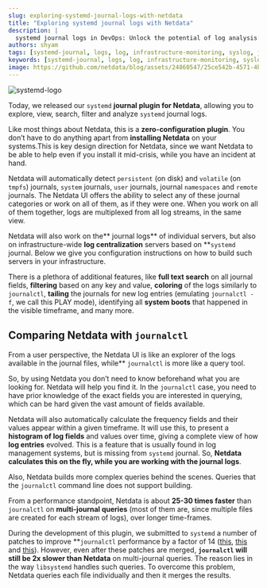 ```yaml
---
slug: exploring-systemd-journal-logs-with-netdata
title: "Exploring systemd journal logs with Netdata"
description: |
  systemd journal logs in DevOps: Unlock the potential of log analysis: Netdata's Systemd-journal plugin outperforms journalctl
authors: shyam
tags: [systemd-journal, logs, log, infrastructure-monitoring, syslog, journalctl, devops]
keywords: [systemd-journal, logs, log, infrastructure-monitoring, syslog, journalctl, devops]
image: https://github.com/netdata/blog/assets/24860547/25ce542b-4571-4b9b-a97c-b03e66da3377
---
```


![systemd-logo](https://github.com/netdata/blog/assets/24860547/218a385d-fb4c-4771-b014-2f8d3433ae0a)

Today, we released our <code>systemd</code> **journal plugin for Netdata**, allowing you to explore, view, search, filter and analyze <code>systemd</code> journal logs.

Like most things about Netdata, this is a **zero-configuration plugin**. You don’t have to do anything apart from **installing Netdata** on your systems.This is key design direction for Netdata, since we want Netdata to be able to help even if you install it mid-crisis, while you have an incident at hand.

Netdata will automatically detect `persistent` (on disk) and `volatile` (on `tmpfs`) journals, `system` journals, `user` journals, journal `namespaces` and `remote` journals. The Netdata UI offers the ability to select any of these journal categories or work on all of them, as if they were one. When you work on all of them together, logs are multiplexed from all log streams, in the same view.

Netdata will also work on the** journal logs** of individual servers, but also on infrastructure-wide **log centralization** servers based on **<code>systemd</code> journal</strong>. Below we give you configuration instructions on how to build such servers in your infrastructure.

There is a plethora of additional features, like **full text search** on all journal fields, **filtering** based on any key and value, **coloring** of the logs similarly to `journalctl`, **tailing** the journals for new log entries (emulating `journalctl -f`, we call this PLAY mode), identifying all **system boots** that happened in the visible timeframe, and many more.


## Comparing Netdata with `journalctl `

 

From a user perspective, the Netdata UI is like an explorer of the logs available in the journal files, while** <code>journalctl</code></strong> is more like a query tool.

So, by using Netdata you don’t need to know beforehand what you are looking for. Netdata will help you find it. In the `journalctl` case, you need to have prior knowledge of the exact fields you are interested in querying, which can be hard given the vast amount of fields available.

Netdata will also automatically calculate the frequency fields and their values appear within a given timeframe. It will use this, to present a **histogram of log fields** and values over time, giving a complete view of how **log entries** evolved. This is a feature that is usually found in log management systems, but is missing from `systemd` journal. So, **Netdata calculates this on the fly, while you are working with the journal logs**.

Also, Netdata builds more complex queries behind the scenes. Queries that the <code>journalctl</code> command line does not support building.</strong>

From a performance standpoint, Netdata is about **25-30 times faster** than `journalctl` on **multi-journal queries** (most of them are, since multiple files are created for each stream of logs), over longer time-frames.

During the development of this plugin, we submitted to `systemd` a number of patches to improve **<code>journalctl</code> performance</strong> by a factor of 14 ([this](https://github.com/systemd/systemd/pull/29365), [this](https://github.com/systemd/systemd/pull/29366) and [this](https://github.com/systemd/systemd/pull/29261)). However, even after these patches are merged, <strong><code>journalctl</code> will still be 2x slower than Netdata</strong> on multi-journal queries. The reason lies in the way <code>libsystemd</code> handles such queries. To overcome this problem, Netdata queries each file individually and then it merges the results.
